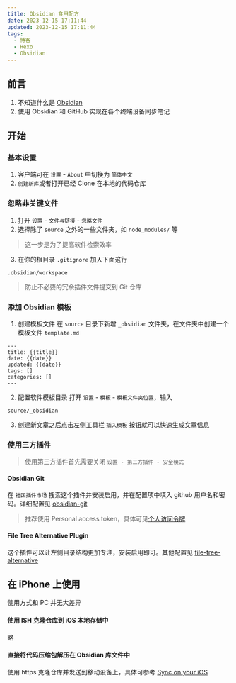 ```yaml
---
title: Obsidian 食用配方
date: 2023-12-15 17:11:44
updated: 2023-12-15 17:11:44
tags:
  - 博客
  - Hexo
  - Obsidian
---
```

## 前言
1. 不知道什么是 [Obsidian](https://obsidian.md/) 
2. 使用 Obsidian 和 GitHub 实现在各个终端设备同步笔记
## 开始
### 基本设置
1. 客户端可在 `设置` - `About` 中切换为 `简体中文` 
2. `创建新库`或者打开已经 Clone 在本地的代码仓库
### 忽略非关键文件
1. 打开 `设置` - `文件与链接` - `忽略文件`
2. 选择除了 `source` 之外的一些文件夹，如 `node_modules/` 等
>这一步是为了提高软件检索效率
3.  在你的根目录 `.gitignore` 加入下面这行
```
.obsidian/workspace
```
>防止不必要的冗余插件文件提交到 Git 仓库
### 添加 Obsidian 模板
1. 创建模板文件
在 `source` 目录下新增 `_obsidian` 文件夹，在文件夹中创建一个模板文件 `template.md`
```
---
title: {{title}}
date: {{date}}
updated: {{date}}
tags: []
categories: []
---
```
2. 配置软件模板目录
打开 `设置` - `模板` - `模板文件夹位置`，输入
```
source/_obsidian
```
3. 创建新文章之后点击左侧工具栏 `插入模板` 按钮就可以快速生成文章信息
### 使用三方插件
>使用第三方插件首先需要关闭 `设置 - 第三方插件 - 安全模式`
#### Obsidian Git
在 `社区插件市场` 搜索这个插件并安装启用，并在配置项中填入 github 用户名和密码。详细配置见 [obsidian-git](https://github.com/denolehov/obsidian-git)
>推荐使用 Personal access token，具体可见[个人访问令牌](https://docs.github.com/zh/authentication/keeping-your-account-and-data-secure/managing-your-personal-access-tokens#keeping-your-personal-access-tokens-secure)
#### File Tree Alternative Plugin
这个插件可以让左侧目录结构更加专注，安装启用即可。其他配置见 [file-tree-alternative](https://github.com/ozntel/file-tree-alternative)
## 在 iPhone 上使用
使用方式和 PC 并无大差异
#### 使用 ISH 克隆仓库到 iOS 本地存储中
略
#### 直接将代码压缩包解压在 Obsidian 库文件中
使用 https 克隆仓库并发送到移动设备上，具体可参考 [Sync on your iOS](https://forum.obsidian.md/t/obsidian-git-sync-on-your-ios-without-any-extra-app/60639) 